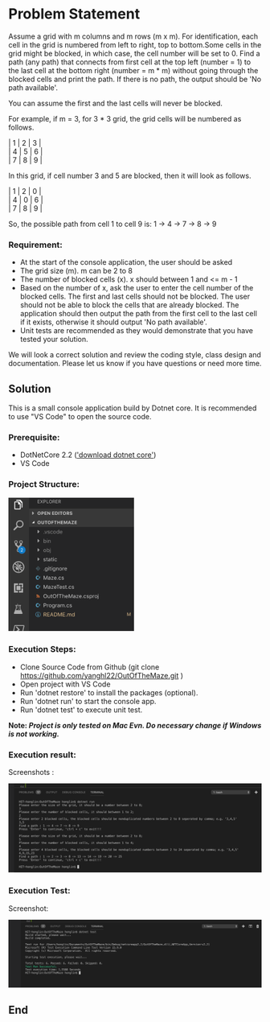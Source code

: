 # Problem Statement

Assume a grid with m columns and m rows (m x m). For identification, each cell in the grid is numbered from left to right, top to bottom.Some cells in the grid might be blocked, in which case, the cell number will be set to 0. Find a path (any path) that connects from first cell at the top left (number = 1) to the last cell at the bottom right (number = m * m) without going through the blocked cells and print the path. If there is no path, the output should be 'No path available'.

You can assume the first and the last cells will never be blocked.

For example, if m = 3, for 3 * 3 grid, the grid cells will be numbered as follows.

|   1	|   2	|   3	|\
|   4	|   5	|   6	|\
|   7	|   8	|   9	|

In this grid, if cell number 3 and 5 are blocked, then it will look as follows.

|   1	|   2	|   0	|\
|   4	|   0	|   6	|\
|   7	|   8	|   9	|

So, the possible path from cell 1 to cell 9 is: 1 -> 4 -> 7 -> 8 -> 9

### Requirement:
* At the start of the console application, the user should be asked
* The grid size (m). m can be 2 to 8
* The number of blocked cells (x). x should between 1 and <= m - 1
* Based on the number of x, ask the user to enter the cell number of the blocked cells. The first and last cells should not be blocked. The user should not be able to block the cells that are already blocked. The application should then output the path from the first cell to the last cell if it exists, otherwise it should output 'No path available'.
* Unit tests are recommended as they would demonstrate that you have tested your solution.
  
We will look a correct solution and review the coding style, class design and documentation.
Please let us know if you have questions or need more time.


## Solution
This is a small console application build by Dotnet core. 
It is recommended to use "VS Code" to open the source code.

### Prerequisite:

* DotNetCore 2.2 (['download dotnet core'](https://dotnet.microsoft.com/download/dotnet-core/2.2))
* VS Code

### Project Structure:

<img src="./static/project-structure.png" width="250" />


### Execution Steps: 

* Clone Source Code from Github (git clone https://github.com/yanghl22/OutOfTheMaze.git )
* Open project with VS Code
* Run 'dotnet restore' to install the packages (optional).
* Run 'dotnet run' to start the console app.
* Run 'dotnet test' to execute unit test.

<strong>Note: <em>Project is only tested on Mac Evn. Do necessary change if Windows is not working. </em></strong>


### Execution result:

Screenshots :

![alt Execution Result](static/ExecutionResult.png "Execution Result")


### Execution Test:

Screenshot:

![alt Execution Test](static/ExecutionTest.png "Execution Test")



## End





